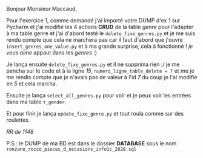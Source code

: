 Bonjour Monsieur Maccaud,

Pour l'exercice 1, comme demandé j'ai importé votre DUMP d'ex 1 sur Pycharm et j'ai modifié les 4 actions **CRUD** de la table _genre_ pour l'adapter à ma table genre et j'ai d'abord testé le ```delete_fixe_genres.py``` et je me suis rendu compte que cela ne marchera pas car il faut d'abord que j'ouvre ```insert_genres_one_value.py``` et à ma grande surprise, cela à fonctionné ! _je vous aime_ appaut dans les _genres_ :)

Je lança ensuite ```delete_fixe_genres.py``` et il ne supprima rien :/ je me pencha sur le code et à la ligne _15_, ```numero_ligne_table_delete = 7``` et me je me rendis compte que je n'avais pas de valeur à l'id _7_ du coup je l'ai modifié en _5_ et cela marcha.

Ensuite je lança ```select_all_genres.py``` pour voir et je peux voir les entrées dans ma table ``t_gender``.

Et pour finir je lança ```update_fixe_genre.py``` et tout roula comme sur des roulettes.


_RR de 1148_


P.S : le DUMP de ma BD est dans le dossier __DATABASE__ sous le nom ``ronzano_rocco_pieces_d_occasions_info1c_2020.sql``
